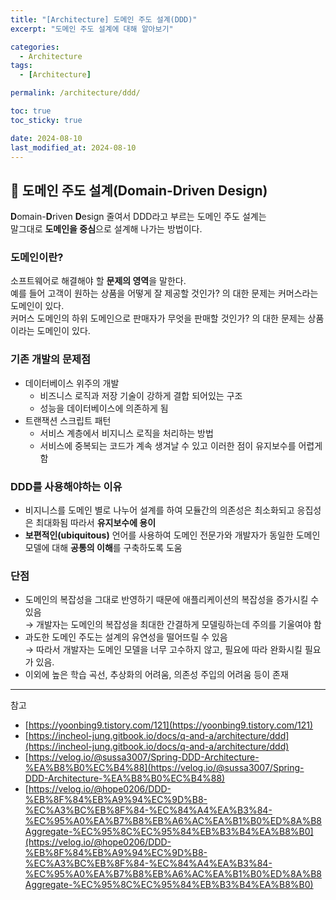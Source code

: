 ```yaml
---
title: "[Architecture] 도메인 주도 설계(DDD)"
excerpt: "도메인 주도 설계에 대해 알아보기"

categories:
  - Architecture
tags:
  - [Architecture]

permalink: /architecture/ddd/

toc: true
toc_sticky: true

date: 2024-08-10
last_modified_at: 2024-08-10
---
```

## 🐌 도메인 주도 설계(Domain-Driven Design)
**D**omain-**D**riven **D**esign 줄여서 DDD라고 부르는 도메인 주도 설계는  
말그대로 **도메인을 중심**으로 설계해 나가는 방법이다.

### 도메인이란?
소프트웨어로 해결해야 할 **문제의 영역**을 말한다.  
예를 들어 고객이 원하는 상품을 어떻게 잘 제공할 것인가? 의 대한 문제는 커머스라는 도메인이 있다.  
커머스 도메인의 하위 도메인으로 판매자가 무엇을 판매할 것인가? 의 대한 문제는 상품이라는 도메인이 있다.

### 기존 개발의 문제점
- 데이터베이스 위주의 개발
  - 비즈니스 로직과 저장 기술이 강하게 결합 되어있는 구조
  - 성능을 데이터베이스에 의존하게 됨
- 트랜잭션 스크립트 패턴
  - 서비스 계층에서 비지니스 로직을 처리하는 방법
  - 서비스에 중복되는 코드가 계속 생겨날 수 있고 이러한 점이 유지보수를 어렵게 함

### DDD를 사용해야하는 이유
- 비지니스를 도메인 별로 나누어 설계를 하여 모듈간의 의존성은 최소화되고 응집성은 최대화됨 따라서 **유지보수에 용이**
- **보편적인(ubiquitous)** 언어를 사용하여 도메인 전문가와 개발자가 동일한 도메인 모델에 대해 **공통의 이해**를 구축하도록 도움

### 단점 
- 도메인의 복잡성을 그대로 반영하기 때문에 애플리케이션의 복잡성을 증가시킬 수 있음  
&rarr; 개발자는 도메인의 복잡성을 최대한 간결하게 모델링하는데 주의를 기울여야 함
- 과도한 도메인 주도는 설계의 유연성을 떨어뜨릴 수 있음  
&rarr; 따라서 개발자는 도메인 모델을 너무 고수하지 않고, 필요에 따라 완화시킬 필요가 있음.
- 이외에 높은 학습 곡선, 추상화의 어려움, 의존성 주입의 어려움 등이 존재

---

참고
- [https://yoonbing9.tistory.com/121](https://yoonbing9.tistory.com/121)
- [https://incheol-jung.gitbook.io/docs/q-and-a/architecture/ddd](https://incheol-jung.gitbook.io/docs/q-and-a/architecture/ddd)
- [https://velog.io/@sussa3007/Spring-DDD-Architecture-%EA%B8%B0%EC%B4%88](https://velog.io/@sussa3007/Spring-DDD-Architecture-%EA%B8%B0%EC%B4%88)
- [https://velog.io/@hope0206/DDD-%EB%8F%84%EB%A9%94%EC%9D%B8-%EC%A3%BC%EB%8F%84-%EC%84%A4%EA%B3%84-%EC%95%A0%EA%B7%B8%EB%A6%AC%EA%B1%B0%ED%8A%B8Aggregate-%EC%95%8C%EC%95%84%EB%B3%B4%EA%B8%B0](https://velog.io/@hope0206/DDD-%EB%8F%84%EB%A9%94%EC%9D%B8-%EC%A3%BC%EB%8F%84-%EC%84%A4%EA%B3%84-%EC%95%A0%EA%B7%B8%EB%A6%AC%EA%B1%B0%ED%8A%B8Aggregate-%EC%95%8C%EC%95%84%EB%B3%B4%EA%B8%B0)

